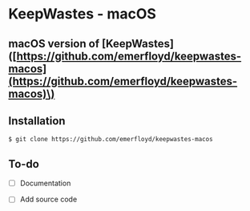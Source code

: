# KeepWastes - macOS

## macOS version of \[KeepWastes\]\([https://github.com/emerfloyd/keepwastes-macos](https://github.com/emerfloyd/keepwastes-macos)\)

## Installation

```
$ git clone https://github.com/emerfloyd/keepwastes-macos
```

## To-do

* [ ] Documentation
* [ ] Add source code



